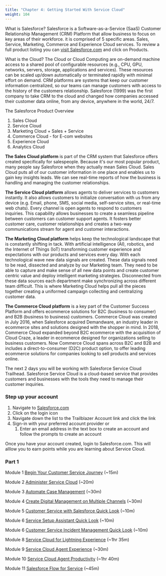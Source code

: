 ```yaml
---
title: "Chapter 4: Getting Started With Service Cloud"
weight: 104
---
```


What is Salesforce? Salesforce is a Software-as-a-Service (SaaS) Customer Relationship Management (CRM) Platform that allow business to focus on key areas of their workforce. it is comprised of 5 specific areas. Sales, Service, Marketing, Commerce and Experience Cloud services. To review a full product listing you can [visit Salesforce.com](https://www.salesforce.com/) and click on Products. 

What is the Cloud? The Cloud or Cloud Computing are on-demand machine access to a shared pool of configurable resources (e.g., CPU, GPU, networks, servers, storage, applications and services). These resources can be scaled up/down automatically or terminated rapidly with minimal effort on demand. CRM platforms are systems that keep our customer information centralized, so our teams can manage customers with access to the history of the customers relationship. Salesforce (1999) was the first company to take CRM to the cloud and changed how companies accessed their customer data online, from any device, anywhere in the world, 24/7.

The Salesforce Product Overview
1. Sales Cloud 
2. Service Cloud 
3. Marketing Cloud + Sales + Service 
4. Commerce Cloud - for E-com websites 
5. Experience Cloud 
6. Analytics Cloud 

**The Sales Cloud platform** is part of the CRM system that Salesforce offers created specifically for salespeople. Because it's our most popular product, many people say Salesforce when they actually mean Sales Cloud. Sales Cloud puts all of our customer information in one place and enables us to gain key insights leads. We can see real-time reports of how the business is handling and managing the customer relationships. 

**The Service Cloud platform** allows agents to deliver services to customers instantly. It also allows customers to initialize conversation with us from any device (e.g. Email, phone, SMS, social media, self-service sites, or real-time web chats). Every channel is open agents to respond to customers inquiries. This capability allows businesses to create a seamless pipeline between customers can customer support agents. It fosters better customer care, customer relationships and creates a two-way communications stream for agent and customer interactions. 

**The Marketing Cloud platform** helps keep the technological landscape that is constantly shifting in tack. With artificial intelligence (AI), robotics, and the Internet of Things (IoT) transforming customer experience and expectations with our products and services every day. With each technological wave new data signals are created. These data signals need to be read, dissected and analyze by our Marketing team. They need to be able to capture and make sense of all new data points and create customer centric value and deploy intelligent marketing strategies. Disconnected from these data sources each department make synchronizing across different team difficult. This is where Marketing Cloud helps pull all the pieces together creating a uniformed campaign collecting and centralizing customer data.

**The Commerce Cloud platform** is a key part of the Customer Success Platform and offers ecommerce solutions for B2C (business to consumer) and B2B (business to business) customers. Commerce Cloud was created in July 2016, when Salesforce acquired Demandware, an industry leader in ecommerce sites and solutions designed with the shopper in mind. In 2018, Commerce Cloud expanded beyond B2C ecommerce with the acquisition of Cloud Craze, a leader in ecommerce designed for organizations selling to business customers. Now Commerce Cloud spans across B2C and B2B and includes a direct-to-consumer (D2C) product option, to offer leading ecommerce solutions for companies looking to sell products and services online.

The next 2 days you will be working with Salesforce Service Cloud Trailhead. Salesforce Service Cloud is a cloud-based service that provides customers and businesses with the tools they need to manage their customer inquiries. 

### Step up your account 
1. Navigate to [Salesforce.com](https://salesforce.com)
2. Click on the login icon
3. Navigate down the list to the Trailblazer Account link and click the link 
4. Sign-in with your preferred account provider or 
   1. Enter an email address in the text box to create an account and follow the prompts to create an account

Once you have your account created, login to Salesforce.com. This will alllow you to earn points while you are learning about Service Cloud. 

### Part 1
Module 1
[Begin Your Customer Service Journey](https://trailhead.salesforce.com/content/learn/modules/service_lex/service_lex_cloud?trail_id=service_cloud_move) (~15m)

Module 2
[Administer Service Cloud](https://trailhead.salesforce.com/content/learn/modules/service_lex/service_lex_connect?trail_id=service_cloud_move) (~20m)

Module 3
[Automate Case Management](https://trailhead.salesforce.com/content/learn/modules/service_lex/service_lex_case_manage?trail_id=service_cloud_move) (~30m)

Module 4
[Create Digital Management on Multiple Channels](https://trailhead.salesforce.com/content/learn/modules/service_lex/service_lex_channels?trail_id=service_cloud_move) (~30m)

Module 5 
[Customer Service with Salesforce Quick Look](https://trailhead.salesforce.com/content/learn/modules/servicecloud-quick-look?trail_id=service_cloud_move) (~10m)

Module 6 
[Service Setup Assistant Quick Look](https://trailhead.salesforce.com/content/learn/modules/service-setup-assistant-quick-look?trail_id=service_cloud_move) (~10m)

Module 6
[Customer Service Incident Management Quick Look](https://trailhead.salesforce.com/content/learn/modules/customer-service-incident-management-quick-look?trail_id=service_cloud_move) (~10m)

Module 8 
[Service Cloud for Lightning Experience](https://trailhead.salesforce.com/content/learn/modules/service_lex?trail_id=service_cloud_move) (~1hr 35m)

Module 9 
[Service Cloud Agent Experience](https://trailhead.salesforce.com/content/learn/modules/service-cloud-agent-experience?trail_id=service_cloud_move) (~30m)

Module 10 
[Service Cloud Agent Productivity](https://trailhead.salesforce.com/content/learn/modules/service-cloud-agent-productivity?trail_id=service_cloud_move) (~1hr 40m)

Module 11 
[Salesforce Flow for Service](https://trailhead.salesforce.com/content/learn/modules/service_lightning_flow_for_service?trail_id=service_cloud_move) (~45m)


